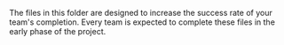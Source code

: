The files in this folder are designed to increase the success rate of your team's completion. Every team is expected to complete these files in the early phase of the project. 
